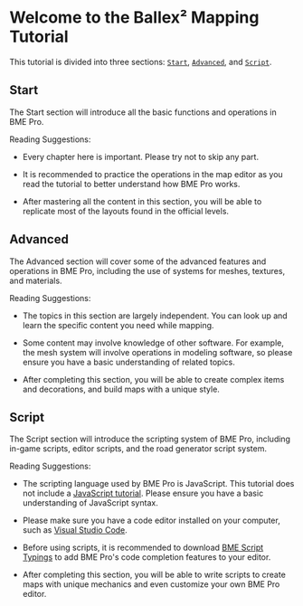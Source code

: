 # Welcome to the Ballex² Mapping Tutorial

This tutorial is divided into three sections: [`Start`](preparation), [`Advanced`](../advanced/about), and [`Script`](../script/about).

## Start

The Start section will introduce all the basic functions and operations in BME Pro.

Reading Suggestions:

- Every chapter here is important. Please try not to skip any part.

- It is recommended to practice the operations in the map editor as you read the tutorial to better understand how BME Pro works.

- After mastering all the content in this section, you will be able to replicate most of the layouts found in the official levels.

## Advanced

The Advanced section will cover some of the advanced features and operations in BME Pro, including the use of systems for meshes, textures, and materials.

Reading Suggestions:

- The topics in this section are largely independent. You can look up and learn the specific content you need while mapping.

- Some content may involve knowledge of other software. For example, the mesh system will involve operations in modeling software, so please ensure you have a basic understanding of related topics.

- After completing this section, you will be able to create complex items and decorations, and build maps with a unique style.

## Script

The Script section will introduce the scripting system of BME Pro, including in-game scripts, editor scripts, and the road generator script system.

Reading Suggestions:

- The scripting language used by BME Pro is JavaScript. This tutorial does not include a [JavaScript tutorial](https://developer.mozilla.org/en-US/docs/Web/JavaScript). Please ensure you have a basic understanding of JavaScript syntax.

- Please make sure you have a code editor installed on your computer, such as [Visual Studio Code](https://code.visualstudio.com/).

- Before using scripts, it is recommended to download [BME Script Typings](https://github.com/Withered-Flower-0422/BST) to add BME Pro's code completion features to your editor.

- After completing this section, you will be able to write scripts to create maps with unique mechanics and even customize your own BME Pro editor.
